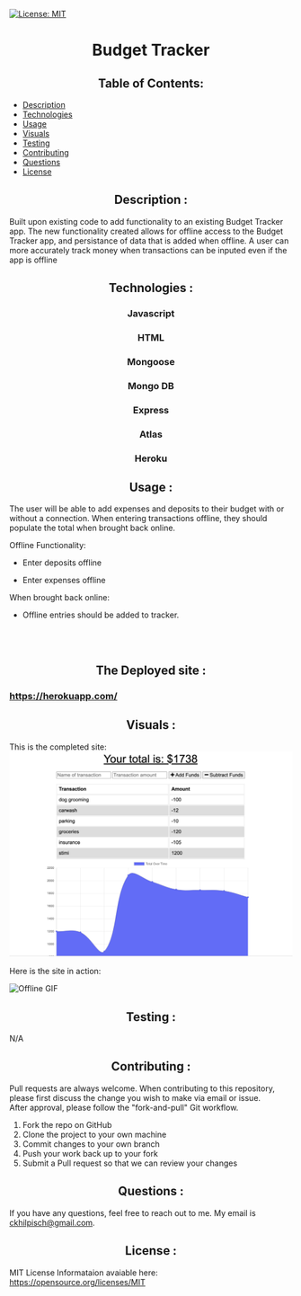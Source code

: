 [![License: MIT](https://img.shields.io/badge/License-MIT-yellow.svg)](https://opensource.org/licenses/MIT)
# <div align="center">**Budget Tracker** </div>

## <div align="center">Table of Contents:

* [Description](#description)
* [Technologies](#technologies)
* [Usage](#usage)
* [Visuals](#visuals)
* [Testing](#testing)
* [Contributing](#contributing)
* [Questions](#questions)
* [License](#license)

## <div align ='center'> <a name="description"> **Description** :</a></div> 

Built upon existing code to add functionality to an existing Budget Tracker app.   The new functionality created allows for offline access to the Budget Tracker app, and persistance of data that is added when offline. A user can more accurately track money when transactions can be inputed even if the app is offline

## <div align ='center'> <a name="technologies"> **Technologies** :</a></div> 

<div align ='center'>

### Javascript
### HTML
### Mongoose
### Mongo DB
### Express
### Atlas
### Heroku

</div>

## <div align="center"><a name="usage"> **Usage** :</a></div>

The user will be able to add expenses and deposits to their budget with or without a connection. When entering transactions offline, they should populate the total when brought back online.

Offline Functionality:

  * Enter deposits offline

  * Enter expenses offline

When brought back online:

  * Offline entries should be added to tracker.


<br>
<br>

## <div align="center"> **The Deployed site :**</div>

### https://herokuapp.com/

## <div align="center"><a name="visuals"> **Visuals** :</a></div>

This is the completed site:
![Home page](assets/budget.png)


Here is the site in action:

![Offline GIF](assets/offline.gif)



## <div align="center"><a name="testing"> **Testing** :</a></div>

N/A

## <div align="center"><a name="contributing"> **Contributing** :</a></div>

Pull requests are always welcome.  When contributing to this repository, please first discuss the change you wish to make via email or issue.  
After approval, please follow the "fork-and-pull" Git workflow.
<ol>
<li>Fork the repo on GitHub</li>
<li>Clone the project to your own machine</li>
<li>Commit changes to your own branch</li>
<li>Push your work back up to your fork</li>
<li>Submit a Pull request so that we can review your changes</li>
</ol>

## <div align="center"><a name="questions"> **Questions** :</a></div>

If you have any questions, feel free to reach out to me.   My email is ckhilpisch@gmail.com.

## <div align ='center'> <a name="license"> **License** : </div> 

MIT License
Informataion avaiable here: 
https://opensource.org/licenses/MIT



